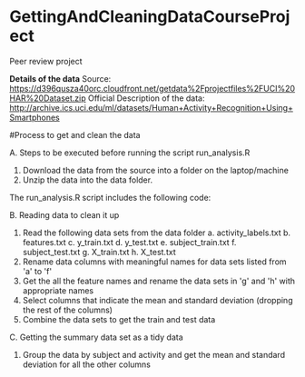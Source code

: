 # GettingAndCleaningDataCourseProject
Peer review project 

**Details of the data**
Source: https://d396qusza40orc.cloudfront.net/getdata%2Fprojectfiles%2FUCI%20HAR%20Dataset.zip
Official Description of the data: http://archive.ics.uci.edu/ml/datasets/Human+Activity+Recognition+Using+Smartphones

#Process to get and clean the data

A. Steps to be executed before running the script run_analysis.R
1. Download the data from the source into a folder on the laptop/machine
2. Unzip the data into the data folder.

The run_analysis.R script includes the following code:

B. Reading data to clean it up
1. Read the following data sets from the data folder
    a. activity_labels.txt
    b. features.txt
    c. y_train.txt
    d. y_test.txt
    e. subject_train.txt
    f. subject_test.txt
    g. X_train.txt
    h. X_test.txt
2. Rename data columns with meaningful names for data sets listed from 'a' to 'f'
3. Get the all the feature names and rename the data sets in 'g' and 'h' with appropriate names
4. Select columns that indicate the mean and standard deviation (dropping the rest of the columns)
5. Combine the data sets to get the train and test data

C. Getting the summary data set as a tidy data
1. Group the data by subject and activity and get the mean and standard deviation for all the other columns




